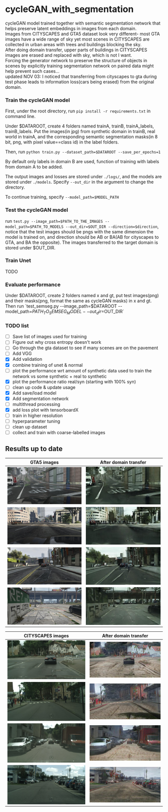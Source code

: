 # cycleGAN_with_segmentation

cycleGAN model trained together with semantic segmentation network that helps preserve latent embeddings in images from each domain.  
Images from CITYSCAPES and GTA5 dataset look very different- most GTA images have a wide range of sky yet most scenes in CITYSCAPES are collected in urban areas with trees and buildings blocking the sky.  
After doing domain transfer, upper parts of buildings in CITYSCAPES images are erased and replaced with sky, which is not I want.  
Forcing the generator network to preserve the structure of objects in scenes by explicitly training segmentation network on paired data might help prevent such cases...  
updated NOV 03: I noticed that transferring from cityscapes to gta during test phase leads to information loss(cars being erased) from the original domain.

### Train the cycleGAN model
First, under the root directory, run `pip install -r requirements.txt` in command line.

Under $DATAROOT, create 4 folders named trainA, trainB, trainA_labels, trainB_labels. Put the images(in jpg) from synthetic domain in trainB, real world in trainA, and the corresponding semantic segmentation masks(in 8 bit, png, with pixel value==class id) in the label folders. 

Then, run
`python train.py --dataset_path=$DATAROOT --save_per_epochs=1`


By default only labels in domain B are used, function of training with labels from domain A to be added.


The output images and losses are stored under `./logs/`, and the models are stored under `./models`. Specify `--out_dir` in the argument to change the directory.


To continue training, specify `--model_path=$MODEL_PATH`

### Test the cycleGAN model
run `test.py --image_path=$PATH_TO_THE_IMAGES --model_path=$PATH_TO_MODELS --out_dir=$OUT_DIR --direction=$direction`, notice that the test images should be pngs with the same dimension the model is trained on, and direction should be AB or BA(AB for cityscapes to GTA, and BA the opposite). The images transferred to the target domain is stored under $OUT_DIR.

### Train Unet
TODO

### Evaluate performance
Under $DATAROOT, create 2 folders named x and gt, put test images(png) and their masks(png, format the same as cycleGAN masks) in x and gt. 
Then run
`test_semseg.py --image_path=$DATAROOT --model_path=$PATH_TO_SEMSEG_MODEL --out_dir=$OUT_DIR`


### TODO list
- [ ] Save list of images used for training
- [ ] Figure out why cross entropy doesn't work
- [ ] Go through the gta dataset to see if many scenes are on the pavement
- [ ] Add VGG
- [x] Add validation
- [x] combine training of unet & normal
- [ ] plot the performance wrt amount of synthetic data used to train the network vs some synthetic + real to synthetic
- [x] plot the performance ratio real/syn (starting with 100% syn)
- [ ] clean up code & update usage
- [x] Add save/load model
- [x] Add segmentation network
- [ ] multithread processing
- [x] add loss plot with tensorboardX
- [ ] train in higher resolution
- [ ] hyperparameter tuning
- [ ] clean up dataset
- [ ] collect and train with coarse-labelled images

## Results up to date
GTA5 images            |   After domain transfer
:-------------------------:|:-------------------------:
![](logs/testB/030_00628.jpg)  |  ![](logs/BA/030_00628.jpg) 
![](logs/testB/044_00134.jpg)  |  ![](logs/BA/044_00134.jpg)
![](logs/testB/051_01024.jpg)  |  ![](logs/BA/051_01024.jpg)
![](logs/testB/068_02196.jpg)  |  ![](logs/BA/068_02196.jpg)


CITYSCAPES images      |   After domain transfer
:-------------------------:|:-------------------------:
![](logs/testA/bochum_000000_000885_leftImg8bit.jpg) | ![](logs/AB/bochum_000000_000885_leftImg8bit.jpg) 
![](logs/testA/munster_000062_000019_leftImg8bit.jpg) | ![](logs/AB/munster_000062_000019_leftImg8bit.jpg) 
![](logs/testA/stuttgart_000153_000019_leftImg8bit.jpg) | ![](logs/AB/stuttgart_000153_000019_leftImg8bit.jpg) 
![](logs/testA/ulm_000088_000019_leftImg8bit.jpg) | ![](logs/AB/ulm_000088_000019_leftImg8bit.jpg) 


